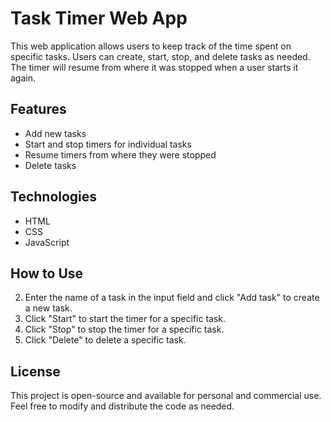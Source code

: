 # Task Timer Web App

This web application allows users to keep track of the time spent on specific tasks. Users can create, start, stop, and delete tasks as needed. The timer will resume from where it was stopped when a user starts it again.

## Features

- Add new tasks
- Start and stop timers for individual tasks
- Resume timers from where they were stopped
- Delete tasks

## Technologies

- HTML
- CSS
- JavaScript

## How to Use

2. Enter the name of a task in the input field and click "Add task" to create a new task.
3. Click "Start" to start the timer for a specific task.
4. Click "Stop" to stop the timer for a specific task.
5. Click "Delete" to delete a specific task.

## License

This project is open-source and available for personal and commercial use. Feel free to modify and distribute the code as needed.
